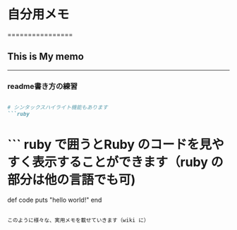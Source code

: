 # 自分用メモ
================
## This is My memo 
-------------------

### readme書き方の練習

```ruby

# シンタックスハイライト機能もあります
```ruby 
``` 
# ``` ruby で囲うとRuby のコードを見やすく表示することができます（ruby の部分は他の言語でも可)
def code
  puts "hello world!"
end
```

このように様々な、実用メモを載せていきます（wiki に）


